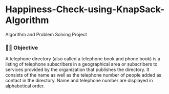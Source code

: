 # Happiness-Check-using-KnapSack-Algorithm
Algorithm and Problem Solving Project

### :woman_technologist: Objective

A telephone directory (also called a telephone book 
and phone book) is a listing of telephone subscribers 
in a geographical area or subscribers to services 
provided by the organization that publishes the 
directory. It consists of the name as well as the 
telephone number of people added as contact in the 
directory. Name and telephone number are displayed in 
alphabetical order.


<div id="header" align="center">
  
  <img src="https://komarev.com/ghpvc/?username=vaishaliranjan&style=flat-square&color=blue" alt=""/>
  
<div>


